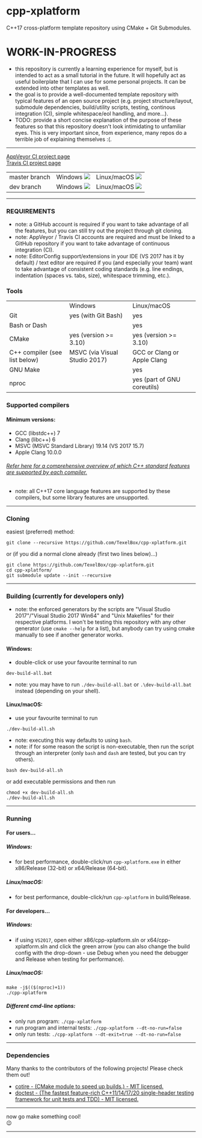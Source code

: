 # cpp-xplatform

C++17 cross-platform template repository using CMake + Git Submodules.

# WORK-IN-PROGRESS
- this repository is currently a learning experience for myself, but is intended to act as a small tutorial in the future. It will hopefully act as useful boilerplate that I can use for some personal projects. It can be extended into other templates as well.
- the goal is to provide a well-documented template repository with typical features of an open source project (e.g. project structure/layout, submodule dependencies, build/utility scripts, testing, continous integration (CI), simple whitespace/eol handling, and more...).
- TODO: provide a short concise explanation of the purpose of these features so that this repository doesn't look intimidating to unfamiliar eyes. This is very important since, from experience, many repos do a terrible job of explaining themselves :(.

---

<a href="https://ci.appveyor.com/project/TexelBox/cpp-xplatform" target="_blank">AppVeyor CI project page</a>
<br />
<a href="https://travis-ci.org/TexelBox/cpp-xplatform" target="_blank">Travis CI project page</a>

<table>
    <tr>
        <td>
            master branch
        </td>
        <td>
            Windows <a href="https://ci.appveyor.com/project/TexelBox/cpp-xplatform/branch/master" target="_blank"><img src="https://ci.appveyor.com/api/projects/status/9q38si39i32fd8d9/branch/master?svg=true"></a>
        </td>
        <td>
            Linux/macOS <a href="https://travis-ci.org/TexelBox/cpp-xplatform/branches" target="_blank"><img src="https://travis-ci.org/TexelBox/cpp-xplatform.svg?branch=master"></a>
        </td>
    </tr>
    <tr>
        <td>
            dev branch
        </td>
        <td>
            Windows <a href="https://ci.appveyor.com/project/TexelBox/cpp-xplatform/branch/dev" target="_blank"><img src="https://ci.appveyor.com/api/projects/status/9q38si39i32fd8d9/branch/dev?svg=true"></a>
        </td>
        <td>
            Linux/macOS <a href="https://travis-ci.org/TexelBox/cpp-xplatform/branches" target="_blank"><img src="https://travis-ci.org/TexelBox/cpp-xplatform.svg?branch=dev"></a>
        </td>
    </tr>
</table>

---

### REQUIREMENTS
- note: a GitHub account is required if you want to take advantage of all the features, but you can still try out the project through git cloning.
- note: AppVeyor / Travis CI accounts are required and must be linked to a GitHub repository if you want to take advantage of continuous integration (CI).
- note: EditorConfig support/extensions in your IDE (VS 2017 has it by default) / text editor are required if you (and especially your team) want to take advantage of consistent coding standards (e.g. line endings, indentation (spaces vs. tabs, size), whitespace trimming, etc.).
### Tools
<table>
    <tr>
        <td>
        </td>
        <td>
            Windows
        </td>
        <td>
            Linux/macOS
        </td>
    </tr>
    <tr>
        <td>
            Git
        </td>
        <td>
            yes (with Git Bash)
        </td>
        <td>
            yes
        </td>
    </tr>
    <tr>
        <td>
            Bash or Dash
        </td>
        <td>
        </td>
        <td>
            yes
        </td>
    </tr>
    <tr>
        <td>
            CMake
        </td>
        <td>
            yes (version >= 3.10)
        </td>
        <td>
            yes (version >= 3.10)
        </td>
    </tr>
    <tr>
        <td>
            C++ compiler (see list below)
        </td>
        <td>
            MSVC (via Visual Studio 2017)
        </td>
        <td>
            GCC or Clang or Apple Clang
        </td>
    </tr>
    <tr>
        <td>
            GNU Make
        </td>
        <td>
        </td>
        <td>
            yes
        </td>
    </tr>
    <tr>
        <td>
            nproc
        </td>
        <td>
        </td>
        <td>
            yes (part of GNU coreutils)
        </td>
    </tr>
</table>

### Supported compilers
#### Minimum versions:
- GCC (libstdc++) 7
- Clang (libc++) 6
- MSVC (MSVC Standard Library) 19.14 (VS 2017 15.7)
- Apple Clang 10.0.0
###### [Refer here for a comprehensive overview of which C++ standard features are supported by each compiler.](https://en.cppreference.com/w/cpp/compiler_support)
- note: all C++17 core language features are supported by these compilers, but some library features are unsupported.

---

### Cloning
easiest (preferred) method:
```
git clone --recursive https://github.com/TexelBox/cpp-xplatform.git
```
or (if you did a normal clone already (first two lines below)...)
```
git clone https://github.com/TexelBox/cpp-xplatform.git
cd cpp-xplatform/
git submodule update --init --recursive
```

---

### Building (currently for developers only)
- note: the enforced generators by the scripts are "Visual Studio 2017"/"Visual Studio 2017 Win64" and "Unix Makefiles" for their respective platforms. I won't be testing this repository with any other generator (use `cmake --help` for a list), but anybody can try using cmake manually to see if another generator works.
#### Windows:
- double-click or use your favourite terminal to run
```
dev-build-all.bat
```
- note: you may have to run `./dev-build-all.bat` or `.\dev-build-all.bat` instead (depending on your shell).
#### Linux/macOS:
- use your favourite terminal to run
```
./dev-build-all.sh
```
- note: executing this way defaults to using `bash`.
- note: if for some reason the script is non-executable, then run the script through an interpreter (only `bash` and `dash` are tested, but you can try others).
```
bash dev-build-all.sh
```
or add executable permissions and then run
```
chmod +x dev-build-all.sh
./dev-build-all.sh
```

---

### Running
#### For users...
##### Windows:
- for best performance, double-click/run `cpp-xplatform.exe` in either x86/Release (32-bit) or x64/Release (64-bit).
##### Linux/macOS:
- for best performance, double-click/run `cpp-xplatform` in build/Release.

#### For developers...
##### Windows:
- if using `VS2017`, open either x86/cpp-xplatform.sln or x64/cpp-xplatform.sln and click the green arrow (you can also change the build config with the drop-down - use Debug when you need the debugger and Release when testing for performance).
##### Linux/macOS:
```
make -j$(($(nproc)+1))
./cpp-xplatform
```
##### Different cmd-line options:
- only run program: `./cpp-xplatform`
- run program and internal tests: `./cpp-xplatform --dt-no-run=false`
- only run tests: `./cpp-xplatform --dt-exit=true --dt-no-run=false`

---

### Dependencies
Many thanks to the contributors of the following projects! Please check them out!
- <a href="https://github.com/sakra/cotire" target="_blank">cotire - (CMake module to speed up builds.) - MIT licensed.</a>
- <a href="https://github.com/onqtam/doctest" target="_blank">doctest - (The fastest feature-rich C++11/14/17/20 single-header testing framework for unit tests and TDD) - MIT licensed.</a>

---

now go make something cool!<br />
:wink:

---
